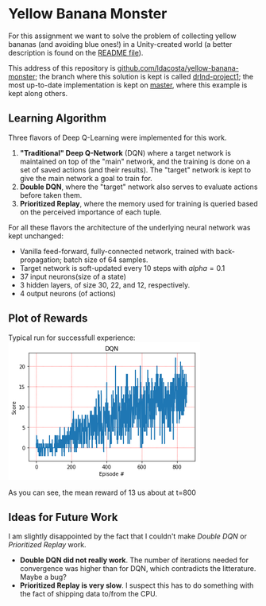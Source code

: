 # Yellow Banana Monster

For this assignment we want to solve the problem of collecting yellow bananas (and avoiding blue ones!) in a Unity-created world (a better description is found on the [README file](README.md)).

This address of this repository is [github.com/ldacosta/yellow-banana-monster](https://github.com/ldacosta/yellow-banana-monster); the branch where this solution is kept is called [drlnd-project1](https://github.com/ldacosta/yellow-banana-monster/tree/drlnd-project1); the most up-to-date implementation is kept on [master](https://github.com/ldacosta/yellow-banana-monster/tree/master), where this example is kept along others.

## Learning Algorithm

Three flavors of Deep Q-Learning were implemented for this work.
 
1. **"Traditional" Deep Q-Network** (DQN) where a target network is maintained on top of the "main" network, and the training is done on a set of saved actions (and their results). The "target" network is kept to give the main network a goal to train for.
2. **Double DQN**, where the "target" network also serves to evaluate actions before taken them.
3. **Prioritized Replay**, where the memory used for training is queried based on the perceived importance of each tuple.

For all these flavors the architecture of the underlying neural network was kept unchanged:

* Vanilla feed-forward, fully-connected network, trained with back-propagation; batch size of 64 samples.
* Target network is soft-updated every 10 steps with $alpha=0.1$
* 37 input neurons(size of a state)
* 3 hidden layers, of size 30, 22, and 12, respectively.
* 4 output neurons (of actions)

 
## Plot of Rewards

Typical run for successfull experience:
![alt text][logo]

[logo]: dqn_solved.png "Successful Run"

As you can see, the mean reward of 13 us about at t=800

## Ideas for Future Work
I am slightly disappointed by the fact that I couldn't make *Double DQN* or *Prioritized Replay* work.

* **Double DQN did not really work**. The number of iterations needed for convergence was higher than for DQN, which contradicts the litterature. Maybe a bug?
* **Prioritized Replay is very slow**. I suspect this has to do something with the fact of shipping data to/from the CPU.